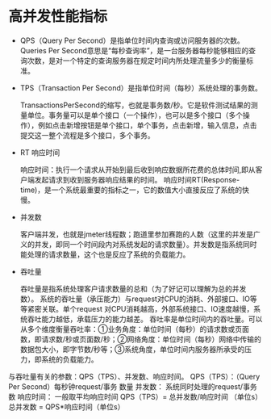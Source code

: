 # 高并发性能指标

- QPS（Query Per Second）是指单位时间内查询或访问服务器的次数。
  Queries Per Second意思是“每秒查询率”，是一台服务器每秒能够相应的查询次数，是对一个特定的查询服务器在规定时间内所处理流量多少的衡量标准。

- TPS（Transaction Per Second）是指单位时间（每秒）系统处理的事务数。

  TransactionsPerSecond的缩写，也就是事务数/秒。它是软件测试结果的测量单位。事务量可以是单个接口（一个操作），也可以是多个接口（多个操作），例如点击新增按钮是单个接口，单个事务，点击新增，输入信息，点击提交这一整个流程是多个接口，多个事务。

- RT 响应时间

  响应时间：执行一个请求从开始到最后收到响应数据所花费的总体时间,即从客户端发起请求到收到服务器响应结果的时间。
  响应时间RT(Response-time)，是一个系统最重要的指标之一，它的数值大小直接反应了系统的快慢。

- 并发数

  客户端并发，也就是jmeter线程数；跑道里参加赛跑的人数（这里的并发是广义的并发，即同一个时间段内对系统发起的请求数量）。并发数是指系统同时能处理的请求数量，这个也是反应了系统的负载能力。

- 吞吐量

  吞吐量是指系统处理客户请求数量的总和（为了好记可以理解为总的并发数）。
  系统的吞吐量（承压能力）与request对CPU的消耗、外部接口、IO等等紧密关联。单个request 对CPU消耗越高，外部系统接口、IO速度越慢，系统吞吐能力越低，承载压力的能力越差。
  吞吐率是单位时间内的吞吐量。可以从多个维度衡量吞吐率：①业务角度：单位时间（每秒）的请求数或页面数，即请求数/秒或页面数/秒；②网络角度：单位时间（每秒）网络中传输的数据包大小，即字节数/秒等；③系统角度，单位时间内服务器所承受的压力，即系统的负载能力。

与吞吐量有关的参数：QPS（TPS）、并发数、响应时间。
QPS（TPS）：（Query Per Second）每秒钟request/事务 数量
并发数： 系统同时处理的request/事务数
响应时间： 一般取平均响应时间
QPS（TPS）= 总并发数/响应时间 （单位s）
总并发数 = QPS*响应时间（单位s）

